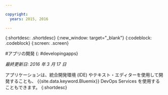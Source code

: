 ```yaml
---

copyright:
  years: 2015, 2016

---
```



{:shortdesc: .shortdesc}
{:new_window: target="_blank"}
{:codeblock: .codeblock}
{:screen: .screen}

#アプリの開発
{: #developingapps}

*最終更新日: 2016 年 3 月 17 日*

アプリケーションは、統合開発環境 (IDE) やテキスト・エディターを使用して開発することも、 {{site.data.keyword.Bluemix}} DevOps Services を使用することもできます。
{:shortdesc} 
